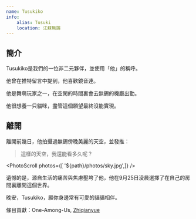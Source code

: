 ```yaml
---
name: Tusukiko
info:
    alias: Tusuki
    location: 江蘇無錫
---
```


## 簡介

Tusukiko是我們的一位非二元夥伴，並使用「他」的稱呼。

他曾在推特留言中提到，他喜歡鏡音連。

他是舞萌玩家之一，在空閑的時間裏會去無錫的機廳出勤。

他很想養一只貓咪，盡管這個願望最終沒能實現。

## 離開

離開前幾日，他拍攝過無錫傍晚美麗的天空，並發推：

> 這樣的天空，我還能看多久呢？

<PhotoScroll photos={[ '${path}/photos/sky.jpg',]} />  

遺憾的是，源自生活的痛苦與焦慮壓垮了他，他在9月25日淩晨選擇了在自己的房間裏離開這個世界。

晚安，Tusukiko，願你身邊常有可愛的貓貓相伴。

條目貢獻：One-Among-Us, [Zhiqianyue](https://twitter.com/Zhiqianyue)